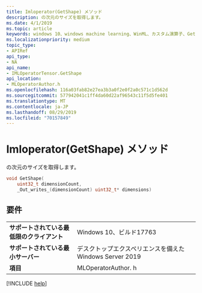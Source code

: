 ```yaml
---
title: Imloperator(GetShape) メソッド
description: の次元のサイズを取得します。
ms.date: 4/1/2019
ms.topic: article
keywords: windows 10、windows machine learning、WinML、カスタム演算子、GetShape
ms.localizationpriority: medium
topic_type:
- APIRef
api_type:
- NA
api_name:
- IMLOperatorTensor.GetShape
api_location:
- MLOperatorAuthor.h
ms.openlocfilehash: 116a03fab82e27ea3b3a0f2e0f2a0c571c1d562d
ms.sourcegitcommit: 577942041c1ff4da60d22af96543c11f5d5fe401
ms.translationtype: MT
ms.contentlocale: ja-JP
ms.lasthandoff: 08/29/2019
ms.locfileid: "70157849"
---
```

# <a name="imloperatortensorgetshape-method"></a>Imloperator(GetShape) メソッド

の次元のサイズを取得します。

```cpp
void GetShape(
    uint32_t dimensionCount,
    _Out_writes_(dimensionCount) uint32_t* dimensions)
```

## <a name="requirements"></a>要件

| | |
|-|-|
| **サポートされている最低限のクライアント** | Windows 10、ビルド17763 |
| **サポートされている最小サーバー** | デスクトップエクスペリエンスを備えた Windows Server 2019 |
| **項目** | MLOperatorAuthor. h |

[!INCLUDE [help](../../includes/get-help.md)]
